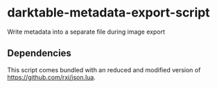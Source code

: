 # darktable-metadata-export-script
Write metadata into a separate file during image export


## Dependencies

This script comes bundled with an reduced and modified version of https://github.com/rxi/json.lua.